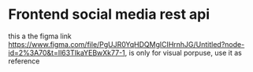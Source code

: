 # Frontend social media rest api

this a the figma link https://www.figma.com/file/PgUJR0YqHDQMglCIHrnhJG/Untitled?node-id=2%3A70&t=Il63TIkaYEBwXk77-1, is only for visual porpuse, use it as reference
